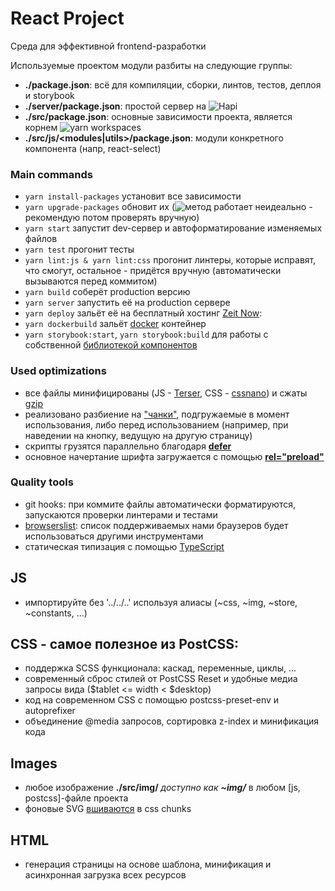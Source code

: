 # React Project
Среда для эффективной frontend-разработки

Используемые проектом модули разбиты на следующие группы:
* <b>./package.json</b>:
всё для компиляции, сборки, линтов, тестов, деплоя и storybook
* <b>./server/package.json</b>:
простой сервер на ![Hapi](https://hapijs.com/)
* <b>./src/package.json</b>:
основные зависимости проекта, является корнем ![yarn workspaces](https://yarnpkg.com/lang/en/docs/workspaces/)
* <b>./src/js/<modules|utils>/package.json</b>:
модули конкретного компонента (напр, react-select)

### Main commands
* ```yarn install-packages``` установит все зависимости
* ```yarn upgrade-packages``` обновит их (![метод](https://yarnpkg.com/lang/en/docs/cli/upgrade-interactive/) работает неидеально - рекомендую потом проверять вручную)
* ```yarn start``` запустит dev-сервер и автоформатирование изменяемых файлов 
* ```yarn test``` прогонит тесты
* ```yarn lint:js & yarn lint:css``` прогонит линтеры, которые исправят, что смогут, остальное - придётся вручную (автоматически вызываются перед коммитом)
* ```yarn build``` соберёт production версию
* ```yarn server``` запустить её на production сервере
* ```yarn deploy``` зальёт её на бесплатный хостинг [Zeit Now](https://zeit.co/now): 
* ```yarn dockerbuild``` зальёт [docker](https://www.docker.com) контейнер
* ```yarn storybook:start```, ```yarn storybook:build``` для работы с собственной [библиотекой компонентов](https://storybook.js.org) 

### Used optimizations
* все файлы минифицированы (JS - [Terser](https://github.com/webpack-contrib/terser-webpack-plugin), CSS - [cssnano](https://cssnano.co/)) и сжаты [gzip](https://ru.wikipedia.org/wiki/Gzip)  
* реализовано разбиение на ["чанки"](https://webpack.js.org/plugins/split-chunks-plugin/), подгружаемые в момент использования, либо перед использованием (например, при наведении на кнопку, ведущую на другую страницу)
* скрипты грузятся параллельно благодаря [<b>defer</b>](https://developer.mozilla.org/en-US/docs/Web/HTML/Element/script)
* основное начертание шрифта загружается с помощью [<b>rel="preload"</b>](https://developer.mozilla.org/en-US/docs/Web/HTML/Preloading_content)

### Quality tools
* git hooks: при коммите файлы автоматически форматируются, запускаются проверки линтерами и тестами
* [browserslist](https://browserl.ist): список поддерживаемых нами браузеров будет использоваться другими инструментами
* статическая типизация с помощью [TypeScript](https://www.typescriptlang.org/)

## JS
* импортируйте без '../../..' используя алиасы (~css, ~img, ~store, ~constants, ...)

## CSS - самое полезное из PostCSS:
* поддержка SCSS функционала: каскад, переменные, циклы, ...
* современный сброс стилей от PostCSS Reset и удобные медиа запросы вида ($tablet <= width < $desktop)
* код на современном CSS с помощью postcss-preset-env и autoprefixer
* объединение @media запросов, сортировка z-index и минификация кода 

## Images
* любое изображение <b>./src/img/*</b> доступно как <b>~img/*</b> в любом [js, postcss]-файле проекта
* фоновые SVG [вшиваются](https://github.com/pavliko/postcss-svg) в css chunks


## HTML
* генерация страницы на основе шаблона, минификация и асинхронная загрузка всех ресурсов
